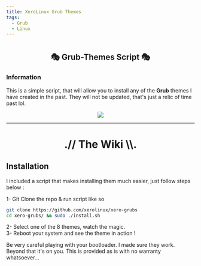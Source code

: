 ```yaml
---
title: XeroLinux Grub Themes
tags:
  - Grub
  - Linux
---
```


# <h2 align="center">🎭 Grub-Themes Script 🎭</h2>

### Information

This is a simple script, that will allow you to install any of the **Grub** themes I have created in the past. They will not be updated, that's just a relic of time past lol.

<p align="center">
  <img src="https://i.imgur.com/1dWeSmQ.png">
</p>

---

<h1 align="center">.// The Wiki \\.</h1>

## Installation

I included a script that makes installing them much easier, just follow steps below :

1- Git Clone the repo & run script like so<br />

```Bash
git clone https://github.com/xerolinux/xero-grubs
cd xero-grubs/ && sudo ./install.sh
```

2- Select one of the 8 themes, watch the magic.<br />
3- Reboot your system and see the theme in action !<br />

Be very careful playing with your bootloader. I made sure they work. Beyond that it's on you. This is provided as is with no warranty whatsoever...

